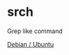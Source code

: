 # srch
Grep like command 

[Debian / Ubuntu](https://github.com/Orange-OpenSource/hurl/blob/master/README.md/####debian/ubuntu)